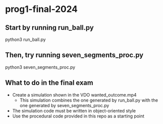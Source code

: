 # prog1-final-2024
## Start by running run_ball.py
python3 run_ball.py
## Then, try running seven_segments_proc.py
python3 seven_segments_proc.py
## What to do in the final exam
- Create a simulation shown in the VDO wanted_outcome.mp4
  - This simulation combines the one generated by run_ball.py with the one generated by seven_segments_proc.py
- The simulation code must be written in object-oriented style
- Use the procedural code provided in this repo as a starting point

